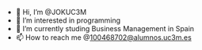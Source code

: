 - 👋 Hi, I’m @JOKUC3M
- 👀 I’m interested in programming
- 🌱 I’m currently studing Business Management in Spain
- 📫 How to reach me @100468702@alumnos.uc3m.es

<!---
JOKUC3M/JOKUC3M is a ✨ special ✨ repository because its `README.md` (this file) appears on your GitHub profile.
You can click the Preview link to take a look at your changes.
--->
